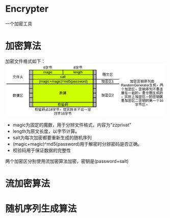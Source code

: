 

Encrypter
=========
一个加密工具



加密算法
====
加密文件格式如下：\
![加密文件的格式](introduce/file_format.png)

* magic为固定的魔数，用于分辨文件格式，内容为"zzprivat"
* length为原文长度，以字节计算。
* salt为每次加密都要重新生成的随机序列
* (magic+magic)^md5(password)用于解密时分辨密码是否正确。
* 校验码用于保证数据的完整性

两个加密区分别使用流加密算法加密，密钥是(password+salt)

流加密算法
=====

随机序列生成算法
========

